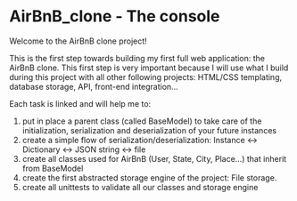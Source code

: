 # AirBnB_clone - The console

Welcome to the AirBnB clone project!

This is the first step towards building my first full web application: the AirBnB clone.
This first step is very important because I will use what I build during this project with all other following projects: 
HTML/CSS templating, database storage, API, front-end integration…

Each task is linked and will help me to:
<ol>
  <li>put in place a parent class (called BaseModel) to take care of the initialization, serialization and deserialization of your future instances</li>
  <li>create a simple flow of serialization/deserialization: Instance <-> Dictionary <-> JSON string <-> file</li>
  <li>create all classes used for AirBnB (User, State, City, Place…) that inherit from BaseModel</li>
  <li>create the first abstracted storage engine of the project: File storage.</li>
  <li>create all unittests to validate all our classes and storage engine</li>
</ol>